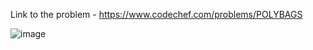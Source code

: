 Link to the problem - https://www.codechef.com/problems/POLYBAGS


![image](https://github.com/Haleshot/Competitive-Programming/assets/57552973/b2d23941-bd77-4fe9-859e-623406baf540)
